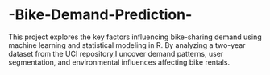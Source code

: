 # -Bike-Demand-Prediction-
This project explores the key factors influencing bike-sharing demand using machine learning and statistical modeling in R. By analyzing a two-year dataset from the UCI repository,I uncover demand patterns, user segmentation, and environmental influences affecting bike rentals.
